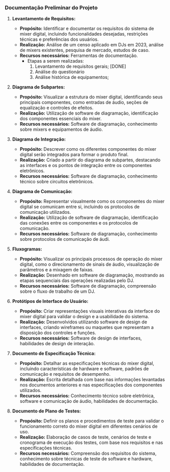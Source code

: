 ### Documentação Preliminar do Projeto

1. **Levantamento de Requisitos:**
   - **Propósito:** Identificar e documentar os requisitos do sistema de mixer digital, incluindo funcionalidades desejadas, restrições técnicas e preferências dos usuários.
   - **Realização:** Análise de um censo aplicado em DJs em 2023, análise de mixers existentes, pesquisa de mercado, estudos de caso.
   - **Recursos necessários:** Ferramentas de documentação.
      - Etapas a serem realizadas:
         1) Levantamento de requisitos gerais; [DONE]
         2) Análise do questionário
         3) Análise histórica de equipamentos;

2. **Diagrama de Subpartes:**
   - **Propósito:** Visualizar a estrutura do mixer digital, identificando seus principais componentes, como entradas de áudio, seções de equalização e controles de efeitos.
   - **Realização:** Utilização de software de diagramação, identificação dos componentes essenciais do mixer.
   - **Recursos necessários:** Software de diagramação, conhecimento sobre mixers e equipamentos de áudio.

3. **Diagrama de Integração:**
   - **Propósito:** Descrever como os diferentes componentes do mixer digital serão integrados para formar o produto final.
   - **Realização:** Criado a partir do diagrama de subpartes, destacando as interfaces e os pontos de integração entre os componentes eletrônicos.
   - **Recursos necessários:** Software de diagramação, conhecimento técnico sobre circuitos eletrônicos.

4. **Diagrama de Comunicação:**
   - **Propósito:** Representar visualmente como os componentes do mixer digital se comunicam entre si, incluindo os protocolos de comunicação utilizados.
   - **Realização:** Utilização de software de diagramação, identificação das conexões entre os componentes e os protocolos de comunicação.
   - **Recursos necessários:** Software de diagramação, conhecimento sobre protocolos de comunicação de áudi.

5. **Fluxogramas:**
   - **Propósito:** Visualizar os principais processos de operação do mixer digital, como o direcionamento de sinais de áudio, visualização de parâmetros e a mixagem de faixas.
   - **Realização:** Desenhado em software de diagramação, mostrando as etapas sequenciais das operações realizadas pelo DJ.
   - **Recursos necessários:** Software de diagramação, compreensão sobre o fluxo de trabalho de um DJ.

6. **Protótipos de Interface do Usuário:**
   - **Propósito:** Criar representações visuais interativas da interface do mixer digital para validar o design e a usabilidade do sistema.
   - **Realização:** Desenvolvidos utilizando software de design de interfaces, criando wireframes ou maquetes que representam a disposição dos controles e funções.
   - **Recursos necessários:** Software de design de interfaces, habilidades de design de interação.

7. **Documento de Especificação Técnica:**
   - **Propósito:** Detalhar as especificações técnicas do mixer digital, incluindo características de hardware e software, padrões de comunicação e requisitos de desempenho.
   - **Realização:** Escrita detalhada com base nas informações levantadas nos documentos anteriores e nas especificações dos componentes utilizados.
   - **Recursos necessários:** Conhecimento técnico sobre eletrônica, software e comunicação de áudio, habilidades de documentação.

8. **Documento de Plano de Testes:**
   - **Propósito:** Definir os planos e procedimentos de teste para validar o funcionamento correto do mixer digital em diferentes cenários de uso.
   - **Realização:** Elaboração de casos de teste, cenários de teste e cronograma de execução dos testes, com base nos requisitos e nas especificações técnicas.
   - **Recursos necessários:** Compreensão dos requisitos do sistema, conhecimento sobre técnicas de teste de software e hardware, habilidades de documentação.
